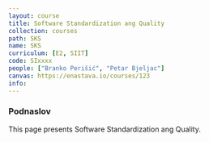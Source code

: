 ```yaml
---
layout: course
title: Software Standardization ang Quality
collection: courses
path: SKS
name: SKS
curriculum: [E2, SIIT]
code: SIxxxx
people: ["Branko Perišić", "Petar Bjeljac"]
canvas: https://enastava.io/courses/123
info:
---
```



### Podnaslov

This page presents Software Standardization ang Quality.
